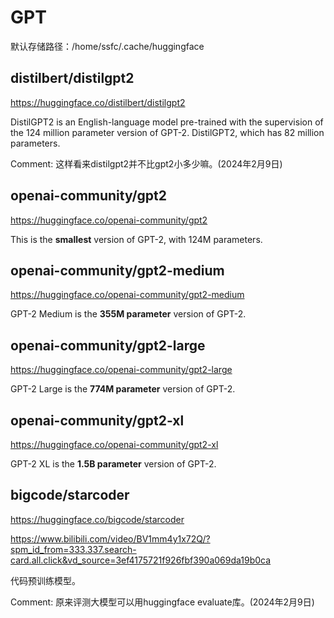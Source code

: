 # GPT

默认存储路径：/home/ssfc/.cache/huggingface



## distilbert/distilgpt2

https://huggingface.co/distilbert/distilgpt2

DistilGPT2 is an English-language model pre-trained with the supervision of the 124 million parameter version of GPT-2. DistilGPT2, which has 82 million parameters. 



Comment:  这样看来distilgpt2并不比gpt2小多少嘛。(2024年2月9日)

## openai-community/gpt2

https://huggingface.co/openai-community/gpt2

This is the **smallest** version of GPT-2, with 124M parameters.



## openai-community/gpt2-medium

https://huggingface.co/openai-community/gpt2-medium

GPT-2 Medium is the **355M parameter** version of GPT-2. 



## openai-community/gpt2-large

https://huggingface.co/openai-community/gpt2-large

GPT-2 Large is the **774M parameter** version of GPT-2. 



## openai-community/gpt2-xl

https://huggingface.co/openai-community/gpt2-xl

GPT-2 XL is the **1.5B parameter** version of GPT-2. 





## bigcode/starcoder

https://huggingface.co/bigcode/starcoder

https://www.bilibili.com/video/BV1mm4y1x72Q/?spm_id_from=333.337.search-card.all.click&vd_source=3ef4175721f926fbf390a069da19b0ca

代码预训练模型。

Comment:  原来评测大模型可以用huggingface evaluate库。(2024年2月9日)



